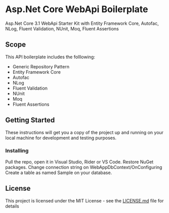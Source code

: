 # Asp.Net Core WebApi Boilerplate

Asp.Net Core 3.1 WebApi Starter Kit with Entity Framework Core, Autofac, NLog, Fluent Validation, NUnit, Moq, Fluent Assertions


## Scope

This API boilerplate includes the folllowing:

- Generic Repository Pattern
- Entity Framework Core
- Autofac
- NLog
- Fluent Validation
- NUnit
- Moq
- Fluent Assertions

## Getting Started

These instructions will get you a copy of the project up and running on your local machine for development and testing purposes.

### Installing
Pull the repo, open it in Visual Studio, Rider or VS Code.
Restore NuGet packages.
Change connection string on WebAppDbContext/OnConfiguring
Create a table as named Sample on your database.

## License

This project is licensed under the MIT License - see the [LICENSE.md](LICENSE) file for details
